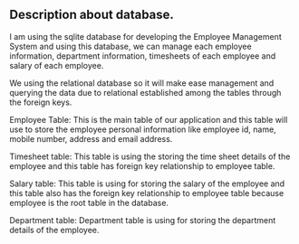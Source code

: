 ## Description about database.

I am using the sqlite database for developing the Employee Management System and using this database, we can manage
each employee information, department information, timesheets of each employee and salary of each employee.

We using the relational database so it will make ease management and querying the data due to relational established 
among the tables through the foreign keys.

Employee Table: This is the main table of our application and this table will use to store the employee personal
information like employee id, name, mobile number, address and email address.

Timesheet table: This table is using the storing the time sheet details of the employee and this table has foreign 
key relationship to employee table. 

Salary table: This table is using for storing the salary of the employee and this table also has the foreign 
key relationship to employee table because employee is the root table in the database.

Department table: Department table is using for storing the department details of the employee.




